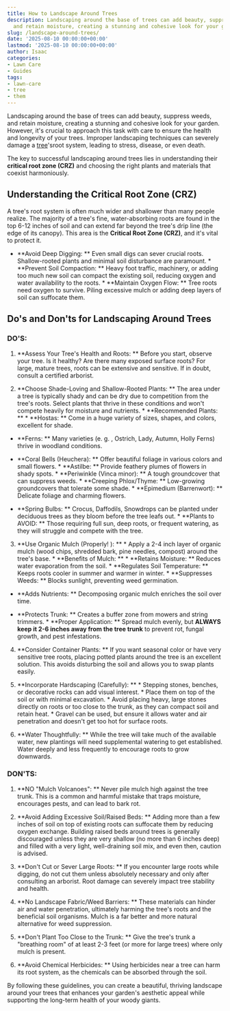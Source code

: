 ```yaml
---
title: How to Landscape Around Trees
description: Landscaping around the base of trees can add beauty, suppress weeds,
  and retain moisture, creating a stunning and cohesive look for your garden.
slug: /landscape-around-trees/
date: '2025-08-10 00:00:00+00:00'
lastmod: '2025-08-10 00:00:00+00:00'
author: Isaac
categories:
- Lawn Care
- Guides
tags:
- lawn-care
- tree
- them
---
```

Landscaping around the base of trees can add beauty, suppress weeds, and retain moisture, creating a stunning and cohesive look for your garden. However, it's crucial to approach this task with care to ensure the health and longevity of your trees. Improper landscaping techniques can severely damage a [tree](https://pestpolicy.com/10-trees-to-grow-in-containers/)'sroot system, leading to stress, disease, or even death.

The key to successful landscaping around trees lies in understanding their **critical root zone (CRZ)** and choosing the right plants and materials that coexist harmoniously.

##  Understanding the Critical Root Zone (CRZ)

A tree's root system is often much wider and shallower than many people realize. The majority of a tree's fine, water-absorbing roots are found in the top 6-12 inches of soil and can extend far beyond the tree's drip line (the edge of its canopy). This area is the **Critical Root Zone (CRZ)**, and it's vital to protect it.

* **Avoid Deep Digging: ** Even small digs can sever crucial roots. Shallow-rooted plants and minimal soil disturbance are paramount. * **Prevent Soil Compaction: ** Heavy foot traffic, machinery, or adding too much new soil can compact the existing soil, reducing oxygen and water availability to the roots. * **Maintain Oxygen Flow: ** Tree roots need oxygen to survive. Piling excessive mulch or adding deep layers of soil can suffocate them.

##  Do's and Don'ts for Landscaping Around Trees

###  **DO'S:**

1. **Assess Your Tree's Health and Roots: ** Before you start, observe your tree. Is it healthy? Are there many exposed surface roots? For large, mature trees, roots can be extensive and sensitive. If in doubt, consult a certified arborist.

2. **Choose Shade-Loving and Shallow-Rooted Plants: ** The area under a tree is typically shady and can be dry due to competition from the tree's roots. Select plants that thrive in these conditions and won't compete heavily for moisture and nutrients. * **Recommended Plants: ** * **Hostas: ** Come in a huge variety of sizes, shapes, and colors, excellent for shade.

* **Ferns: ** Many varieties (e. g. , Ostrich, Lady, Autumn, Holly Ferns) thrive in woodland conditions.

* **Coral Bells (Heuchera): ** Offer beautiful foliage in various colors and small flowers. * **Astilbe: ** Provide feathery plumes of flowers in shady spots. * **Periwinkle (Vinca minor): ** A tough groundcover that can suppress weeds. * **Creeping Phlox/Thyme: ** Low-growing groundcovers that tolerate some shade. * **Epimedium (Barrenwort): ** Delicate foliage and charming flowers.

* **Spring Bulbs: ** Crocus, Daffodils, Snowdrops can be planted under deciduous trees as they bloom before the tree leafs out. * **Plants to AVOID: ** Those requiring full sun, deep roots, or frequent watering, as they will struggle and compete with the tree.

3. **Use Organic Mulch (Properly! ): ** * Apply a 2-4 inch layer of organic mulch (wood chips, shredded bark, pine needles, compost) around the tree's base. * **Benefits of Mulch: ** * **Retains Moisture: ** Reduces water evaporation from the soil. * **Regulates Soil Temperature: ** Keeps roots cooler in summer and warmer in winter. * **Suppresses Weeds: ** Blocks sunlight, preventing weed germination.

* **Adds Nutrients: ** Decomposing organic mulch enriches the soil over time.

* **Protects Trunk: ** Creates a buffer zone from mowers and string trimmers. * **Proper Application: ** Spread mulch evenly, but **ALWAYS keep it 2-6 inches away from the tree trunk** to prevent rot, fungal growth, and pest infestations.

4. **Consider Container Plants: ** If you want seasonal color or have very sensitive tree roots, placing potted plants around the tree is an excellent solution. This avoids disturbing the soil and allows you to swap plants easily.

5. **Incorporate Hardscaping (Carefully): ** * Stepping stones, benches, or decorative rocks can add visual interest. * Place them on top of the soil or with minimal excavation. * Avoid placing heavy, large stones directly on roots or too close to the trunk, as they can compact soil and retain heat. * Gravel can be used, but ensure it allows water and air penetration and doesn't get too hot for surface roots.

6. **Water Thoughtfully: ** While the tree will take much of the available water, new plantings will need supplemental watering to get established. Water deeply and less frequently to encourage roots to grow downwards.

###  **DON'TS:**

1. **NO "Mulch Volcanoes": ** Never pile mulch high against the tree trunk. This is a common and harmful mistake that traps moisture, encourages pests, and can lead to bark rot.

2. **Avoid Adding Excessive Soil/Raised Beds: ** Adding more than a few inches of soil on top of existing roots can suffocate them by reducing oxygen exchange. Building raised beds around trees is generally discouraged unless they are very shallow (no more than 6 inches deep) and filled with a very light, well-draining soil mix, and even then, caution is advised.

3. **Don't Cut or Sever Large Roots: ** If you encounter large roots while digging, do not cut them unless absolutely necessary and only after consulting an arborist. Root damage can severely impact tree stability and health.

4. **No Landscape Fabric/Weed Barriers: ** These materials can hinder air and water penetration, ultimately harming the tree's roots and the beneficial soil organisms. Mulch is a far better and more natural alternative for weed suppression.

5. **Don't Plant Too Close to the Trunk: ** Give the tree's trunk a "breathing room" of at least 2-3 feet (or more for large trees) where only mulch is present.

6. **Avoid Chemical Herbicides: ** Using herbicides near a tree can harm its root system, as the chemicals can be absorbed through the soil.

By following these guidelines, you can create a beautiful, thriving landscape around your trees that enhances your garden's aesthetic appeal while supporting the long-term health of your woody giants.